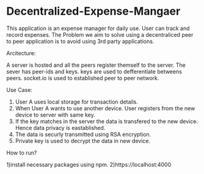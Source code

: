 # Decentralized-Expense-Mangaer

This application is an expense manager for daily use. User can track and record expenses.
The Problem  we aim to solve using a decentraliced peer to peer application is to avoid using 3rd party applications.

Arcitecture:

A server is hosted and all the peers register themself to the server. The sever has peer-ids and keys. keys are used to defferentiate betweens peers.
socket.io is used to established peer to peer network.

Use Case:

1) User A uses local storage for transaction details.
2) When User A wants to use another device. User registers from the new device to server with same key.
3) If the key matches in the server the data is transfered to the new device. Hence data privacy is eastablished.
4) The data is securly transmitted using RSA encryption.
5) Private key is used to decrypt the data in new device.

How to run?

1)install necessary packages using npm.
2)https://localhost:4000

